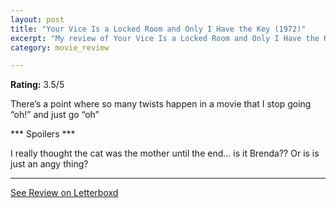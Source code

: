 ```yaml
---
layout: post
title: "Your Vice Is a Locked Room and Only I Have the Key (1972)"
excerpt: "My review of Your Vice Is a Locked Room and Only I Have the Key (1972)"
category: movie_review

---
```


**Rating:** 3.5/5

There’s a point where so many twists happen in a movie that I stop going “oh!” and just go “oh”

*** Spoilers ***

I really thought the cat was the mother until the end… is it Brenda?? Or is is just an angy thing?

<hr>

[See Review on Letterboxd](https://boxd.it/3FJz7f)
